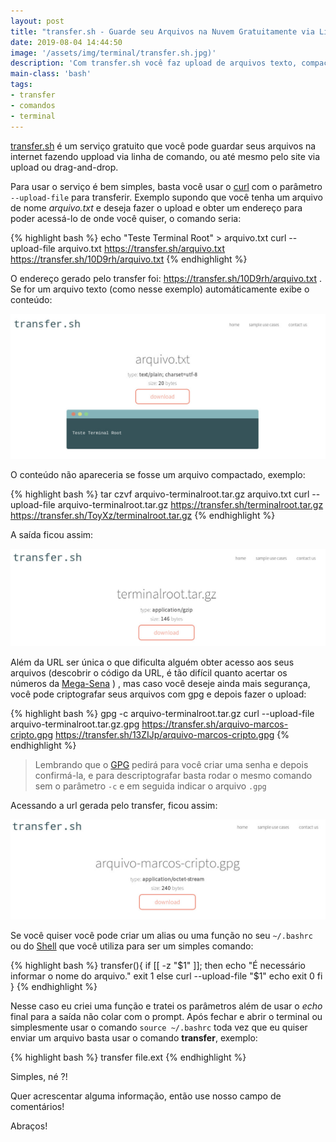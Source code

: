 ```yaml
---
layout: post
title: "transfer.sh - Guarde seu Arquivos na Nuvem Gratuitamente via Linha de Comando"
date: 2019-08-04 14:44:50
image: '/assets/img/terminal/transfer.sh.jpg)'
description: 'Com transfer.sh você faz upload de arquivos texto, compactados e outros.'
main-class: 'bash'
tags:
- transfer
- comandos
- terminal
---
```


[transfer.sh](https://transfer.sh/) é um serviço gratuito que você pode guardar seus arquivos na internet fazendo uppload via linha de comando, ou até mesmo pelo site via upload ou drag-and-drop.

Para usar o serviço é bem simples, basta você usar o [curl](http://cse.google.com.br/cse?cx=004473188612396442360:qs2ekmnkweq&q=curl) com o parâmetro `--upload-file` para transferir. Exemplo supondo que você tenha um arquivo de nome *arquivo.txt* e deseja fazer o upload e obter um endereço para poder acessá-lo de onde você quiser, o comando seria:

{% highlight bash %}
echo "Teste Terminal Root" > arquivo.txt
curl --upload-file arquivo.txt https://transfer.sh/arquivo.txt
https://transfer.sh/10D9rh/arquivo.txt
{% endhighlight %}

O endereço gerado pelo transfer foi: <https://transfer.sh/10D9rh/arquivo.txt> . Se for um arquivo texto (como nesse exemplo) automáticamente exibe o conteúdo:

![Transfer](/assets/img/terminal/transfer-1.jpg)

O conteúdo não apareceria se fosse um arquivo compactado, exemplo:

{% highlight bash %}
tar czvf arquivo-terminalroot.tar.gz arquivo.txt 
curl --upload-file arquivo-terminalroot.tar.gz https://transfer.sh/terminalroot.tar.gz
https://transfer.sh/ToyXz/terminalroot.tar.gz
{% endhighlight %}

A saída ficou assim:

![Transfer](/assets/img/terminal/transfer-2.jpg)

<script async src="https://pagead2.googlesyndication.com/pagead/js/adsbygoogle.js"></script>
<!-- Informat -->
<ins class="adsbygoogle"
     style="display:block"
     data-ad-client="ca-pub-2838251107855362"
     data-ad-slot="2327980059"
     data-ad-format="auto"
     data-full-width-responsive="true"></ins>
<script>
(adsbygoogle = window.adsbygoogle || []).push({});
</script>

Além da URL ser única o que dificulta alguém obter acesso aos seus arquivos (descobrir o código da URL, é tão difícil quanto acertar os números da [Mega-Sena](http://cse.google.com.br/cse?cx=004473188612396442360:qs2ekmnkweq&q=mega-sena) ) , mas caso você deseje ainda mais segurança, você pode criptografar seus arquivos com gpg e depois fazer o upload:

{% highlight bash %}
gpg -c arquivo-terminalroot.tar.gz 
curl --upload-file arquivo-terminalroot.tar.gz.gpg https://transfer.sh/arquivo-marcos-cripto.gpg
https://transfer.sh/13ZIJp/arquivo-marcos-cripto.gpg
{% endhighlight %}

> Lembrando que o [GPG](https://gnupg.org/) pedirá para você criar uma senha e depois confirmá-la, e para descriptografar basta rodar o mesmo comando sem o parâmetro `-c` e em seguida indicar o arquivo `.gpg`

Acessando a url gerada pelo transfer, ficou assim:

![Transfer](/assets/img/terminal/transfer-6.jpg)


Se você quiser você pode criar um alias ou uma função no seu `~/.bashrc` ou do [Shell](https://terminalroot.com.br/shell) que você utiliza para ser um simples comando:

{% highlight bash %}
transfer(){
	if [[ -z "$1" ]]; then
		echo "É necessário informar o nome do arquivo."
		exit 1
	else
		curl --upload-file "$1"
		echo
		exit 0
	fi
}
{% endhighlight %}

Nesse caso eu criei uma função e tratei os parâmetros além de usar o *echo* final para a saída não colar com o prompt. Após fechar e abrir o terminal ou simplesmente usar o comando `source ~/.bashrc` toda vez que eu quiser enviar um arquivo basta usar o comando **transfer**, exemplo:

{% highlight bash %}
transfer file.ext
{% endhighlight %}

Simples, né ?!

Quer acrescentar alguma informação, então use nosso campo de comentários!

Abraços!    
